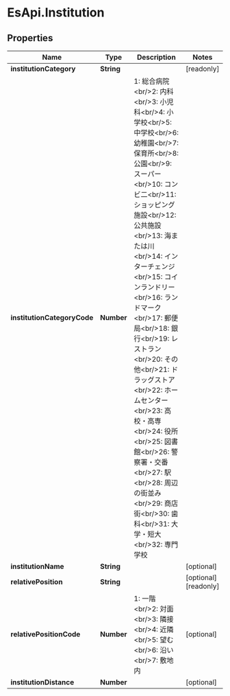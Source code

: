 # EsApi.Institution

## Properties

Name | Type | Description | Notes
------------ | ------------- | ------------- | -------------
**institutionCategory** | **String** |  | [readonly] 
**institutionCategoryCode** | **Number** | 1: 総合病院&lt;br/&gt;2: 内科&lt;br/&gt;3: 小児科&lt;br/&gt;4: 小学校&lt;br/&gt;5: 中学校&lt;br/&gt;6: 幼稚園&lt;br/&gt;7: 保育所&lt;br/&gt;8: 公園&lt;br/&gt;9: スーパー&lt;br/&gt;10: コンビ二&lt;br/&gt;11: ショッピング施設&lt;br/&gt;12: 公共施設&lt;br/&gt;13: 海または川&lt;br/&gt;14: インターチェンジ&lt;br/&gt;15: コインランドリー&lt;br/&gt;16: ランドマーク&lt;br/&gt;17: 郵便局&lt;br/&gt;18: 銀行&lt;br/&gt;19: レストラン&lt;br/&gt;20: その他&lt;br/&gt;21: ドラッグストア&lt;br/&gt;22: ホームセンター&lt;br/&gt;23: 高校・高専&lt;br/&gt;24: 役所&lt;br/&gt;25: 図書館&lt;br/&gt;26: 警察署・交番&lt;br/&gt;27: 駅&lt;br/&gt;28: 周辺の街並み&lt;br/&gt;29: 商店街&lt;br/&gt;30: 歯科&lt;br/&gt;31: 大学・短大&lt;br/&gt;32: 専門学校 | 
**institutionName** | **String** |  | [optional] 
**relativePosition** | **String** |  | [optional] [readonly] 
**relativePositionCode** | **Number** | 1: 一階&lt;br/&gt;2: 対面&lt;br/&gt;3: 隣接&lt;br/&gt;4: 近隣&lt;br/&gt;5: 望む&lt;br/&gt;6: 沿い&lt;br/&gt;7: 敷地内 | [optional] 
**institutionDistance** | **Number** |  | [optional] 


